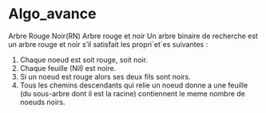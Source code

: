 # Algo_avance

Arbre Rouge Noir(RN)
Arbre rouge et noir
Un arbre binaire de recherche est un arbre rouge et noir s’il satisfait les propri´et´es
suivantes :
1. Chaque noeud est soit rouge, soit noir.
2. Chaque feuille (Nil) est noire.
3. Si un noeud est rouge alors ses deux fils sont noirs.
4. Tous les chemins descendants qui relie un noeud donne a une feuille (du sous-arbre
dont il est la racine) contiennent le meme nombre de noeuds noirs.
